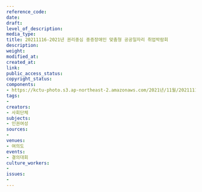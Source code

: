 ```yaml
---
reference_code: 
date: 
draft: 
level_of_description: 
media_type: 
title: 20211116-2021년 권리중심 중증장애인 맞춤형 공공일자리 취업박람회
description: 
weight: 
modified_at: 
created_at: 
link: 
public_access_status: 
copyright_status: 
components:
- https://kctu-photo.s3.ap-northeast-2.amazonaws.com/2021년/11월/20211116-2021년+권리중심+중증장애인+맞춤형+공공일자리+취업박람회/_5D40153.jpg
tags:
- 
creators:
- 사회단체
subjects:
- 인권여성
sources:
- 
venues:
- 여의도
events:
- 결의대회
culture_workers:
- 
issues:
- 
---
```


